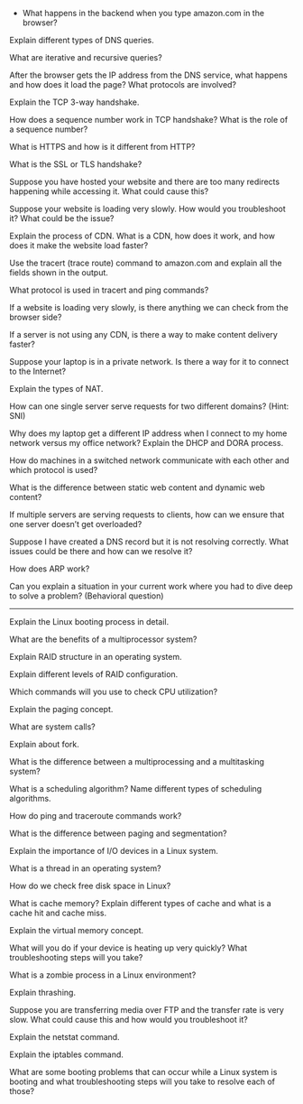 * What happens in the backend when you type amazon.com in the browser?

Explain different types of DNS queries.

What are iterative and recursive queries?

After the browser gets the IP address from the DNS service, what happens and how does it load the page? What protocols are involved?

Explain the TCP 3-way handshake.

How does a sequence number work in TCP handshake? What is the role of a sequence number?

What is HTTPS and how is it different from HTTP?

What is the SSL or TLS handshake?

Suppose you have hosted your website and there are too many redirects happening while accessing it. What could cause this?

Suppose your website is loading very slowly. How would you troubleshoot it? What could be the issue?

Explain the process of CDN. What is a CDN, how does it work, and how does it make the website load faster?

Use the tracert (trace route) command to amazon.com and explain all the fields shown in the output.

What protocol is used in tracert and ping commands?

If a website is loading very slowly, is there anything we can check from the browser side?

If a server is not using any CDN, is there a way to make content delivery faster?

Suppose your laptop is in a private network. Is there a way for it to connect to the Internet?

Explain the types of NAT.

How can one single server serve requests for two different domains? (Hint: SNI)

Why does my laptop get a different IP address when I connect to my home network versus my office network? Explain the DHCP and DORA process.

How do machines in a switched network communicate with each other and which protocol is used?

What is the difference between static web content and dynamic web content?

If multiple servers are serving requests to clients, how can we ensure that one server doesn’t get overloaded?

Suppose I have created a DNS record but it is not resolving correctly. What issues could be there and how can we resolve it?

How does ARP work?

Can you explain a situation in your current work where you had to dive deep to solve a problem? (Behavioral question)


-----------------------------------------------------------

Explain the Linux booting process in detail.

What are the benefits of a multiprocessor system?

Explain RAID structure in an operating system.

Explain different levels of RAID configuration.

Which commands will you use to check CPU utilization?

Explain the paging concept.

What are system calls?

Explain about fork.

What is the difference between a multiprocessing and a multitasking system?

What is a scheduling algorithm? Name different types of scheduling algorithms.

How do ping and traceroute commands work?

What is the difference between paging and segmentation?

Explain the importance of I/O devices in a Linux system.

What is a thread in an operating system?

How do we check free disk space in Linux?

What is cache memory? Explain different types of cache and what is a cache hit and cache miss.

Explain the virtual memory concept.

What will you do if your device is heating up very quickly? What troubleshooting steps will you take?

What is a zombie process in a Linux environment?

Explain thrashing.

Suppose you are transferring media over FTP and the transfer rate is very slow. What could cause this and how would you troubleshoot it?

Explain the netstat command.

Explain the iptables command.

What are some booting problems that can occur while a Linux system is booting and what troubleshooting steps will you take to resolve each of those?


